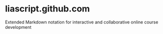 # liascript.github.com
Extended Markdown notation for interactive and collaborative online course development
